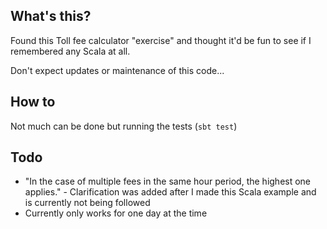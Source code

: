 ## What's this?
Found this Toll fee calculator "exercise" and thought it'd be fun to see if I remembered any Scala at all.

Don't expect updates or maintenance of this code...

## How to
Not much can be done but running the tests (`sbt test`)

## Todo
* "In the case of multiple fees in the same hour period, the highest one applies." - Clarification was added after I made this Scala example and is currently not being followed
* Currently only works for one day at the time